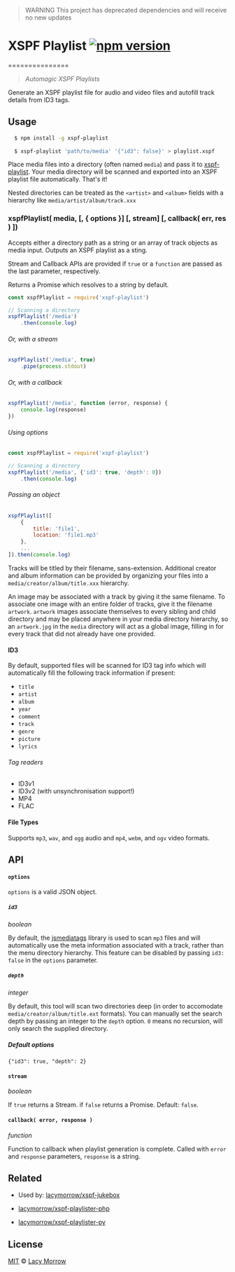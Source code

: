 > WARNING
> This project has deprecated dependencies and will receive no new updates

# XSPF Playlist [![npm version](https://badge.fury.io/js/xspf-playlist.svg)](https://badge.fury.io/js/xspf-playlist)
===============

> *Automagic XSPF Playlists*

Generate an XSPF playlist file for audio and video files and autofill track details from ID3 tags.

## Usage

```bash
  $ npm install -g xspf-playlist
  
  $ xspf-playlist 'path/to/media' '{"id3": false}' > playlist.xspf
```

Place media files into a directory (often named `media`) and pass it to [xspf-playlist](https://github.com/lacymorrow/xspf-playlist). Your media directory will be scanned and exported into an XSPF playlist file automatically. That's it!

Nested directories can be treated as the `<artist>` and `<album>` fields with a hierarchy like `media/artist/album/track.xxx`


### xspfPlaylist( media, [, { options }] [, stream] [, callback( err, res ) ])

Accepts either a directory path as a string or an array of track objects as media input. Outputs an XSPF playlist as a sting. 

Stream and Callback APIs are provided if `true` or a `function` are passed as the last parameter, respectively. 

Returns a Promise which resolves to a string by default.

```javascript
const xspfPlaylist = require('xspf-playlist')

// Scanning a directory
xspfPlaylist('/media')
	.then(console.log)
```

###### Or, with a stream
```javascript
xspfPlaylist('/media', true)
    .pipe(process.stdout)
```

###### Or, with a callback
```javascript
xspfPlaylist('/media', function (error, response) {
	console.log(response)
})
```

###### Using options
```javascript
const xspfPlaylist = require('xspf-playlist')

// Scanning a directory
xspfPlaylist('/media', {'id3': true, 'depth': 0})
	.then(console.log)
```

###### Passing an object
```javascript
xspfPlaylist([
	{
		title: 'file1',
		location: 'file1.mp3'
	},
	...
]).then(console.log)
```

Tracks will be titled by their filename, sans-extension. Additional creator and album information can be provided by organizing your files into a `media/creator/album/title.xxx` hierarchy. 

An image may be associated with a track by giving it the same filename. To associate one image with an entire folder of tracks, give it the filename `artwork`. `artwork` images associate themselves to every sibling and child directory and may be placed anywhere in your media directory hierarchy, so an `artwork.jpg` in the `media` directory will act as a global image, filling in for every track that did not already have one provided.

#### ID3

By default, supported files will be scanned for ID3 tag info which will automatically fill the following track information if present:

* `title`
* `artist`
* `album`
* `year`
* `comment`
* `track`
* `genre`
* `picture`
* `lyrics`


###### Tag readers

* ID3v1
* ID3v2 (with unsynchronisation support!)
* MP4
* FLAC


#### File Types

Supports `mp3`, `wav`, and `ogg` audio and `mp4`, `webm`, and `ogv` video formats. 


## API

#### `options`

`options` is a valid JSON object.

##### `id3`
_boolean_

By default, the [jsmediatags](https://github.com/aadsm/jsmediatags) library is used to scan `mp3` files and will automatically use the meta information associated with a track, rather than the menu directory hierarchy. This feature can be disabled by passing `id3: false` in the `options` parameter.

##### `depth`
_integer_

By default, this tool will scan two directories deep (in order to accomodate `media/creator/album/title.ext` formats). You can manually set the search depth by passing an integer to the `depth` option. `0` means no recursion, will only search the supplied directory.

##### Default options

`{"id3": true, "depth": 2}`


#### `stream`
_boolean_

If `true` returns a Stream. if `false` returns a Promise.
Default: `false`. 


#### `callback( error, response )`
_function_

Function to callback when playlist generation is complete. Called with `error` and `response` parameters, `response` is a string.



## Related 

* Used by: [lacymorrow/xspf-jukebox](https://github.com/lacymorrow/xspf-jukebox)

* [lacymorrow/xspf-playlister-php](https://github.com/lacymorrow/xspf-playlister-php)

* [lacymorrow/xspf-playlister-py](https://github.com/lacymorrow/xspf-playlister-py)


## License

[MIT](http://opensource.org/licenses/MIT) © [Lacy Morrow](http://lacymorrow.com)
